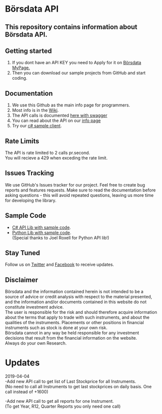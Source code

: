 # Börsdata API
## This repository contains information about Börsdata API. 
 
## Getting started
1. If you dont have an API KEY you need to Apply for it on [Börsdata MyPage.](https://borsdata.se/en/mypage/api)
2. Then you can download our sample projects from GitHub and start coding.

## Documentation
1. We use this Github as the main info page for programmers. 
2. Most info is in the [Wiki](https://github.com/Borsdata-Sweden/API/wiki).
3. The API calls is documented [here with swagger](https://apidoc.borsdata.se/swagger/index.html)
4. You can read about the API on our [info page](https://borsdata.se/info/api/api_info)
5. Try our [c# sample client](https://github.com/Borsdata-Sweden/API-CSharp-Client).


## Rate Limits
The API is rate limited to 2 calls pr.second.  
You will recieve a 429 when exceding the rate limit.

## Issues Tracking
We use GitHub's Issues tracker for our project. Feel free to create bug reports and features requests. Make sure to read the documentation before asking questions - this will avoid repeated questions, leaving us more time for developing the library.

## Sample Code
- [C# API Lib with sample code](https://github.com/Borsdata-Sweden/API-CSharp-Client).  
- [Python Lib with sample code](https://github.com/JoelRoxell/borsdata-sdk).   
(Special thanks to Joel Roxell for Python API lib!)

## Stay Tuned
Follow us on [Twitter](https://twitter.com/search?f=tweets&vertical=default&q=BORSDATA%20OR%2040procent20ar&src=savs) and [Facebook](https://www.facebook.com/borsdata.se/) to receive updates.


## Disclaimer
Börsdata and the information contained herein is not intended to be a source of advice or credit analysis with respect to the material presented, and the information and/or documents contained in this website do not constitute investment advice.  
The user is responsible for the risk and should therefore acquire information about the terms that apply to trade with such instruments, and about the qualities of the instruments. Placements or other positions in financial instruments such as stock is done at your own risk. <br> Börsdata cannot in any way be held responsible for any investment decisions that result from the financial information on the website.  
Always do your own Research. 


# Updates
2019-04-04  
-Add new API call to get list of Last Stockprice for all Instruments.  
(No need to call all Instruments to get last stockprices on daily basis. One call instead of +1600)
  
-Add new API call to get all reports for one Instrument.  
(To get Year, R12, Quarter Reports you only need one call)



